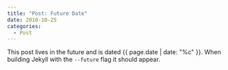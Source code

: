 ```yaml
---
title: "Post: Future Date"
date: 2010-10-25
categories:
  - Post
---
```


This post lives in the future and is dated {{ page.date | date: "%c" }}. When building Jekyll with the `--future` flag it should appear.
